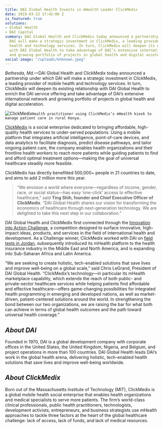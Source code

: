 ```yaml
---
title: DAI Global Health Invests in mHealth Leader ClickMedix
date: 2019-03-22 17:42:00 Z
is_featured: true
solutions:
- Global Health
- DAI Capital
summary: DAI Global Health and ClickMedix today announced a partnership under which
  DAI will make a strategic investment in ClickMedix, a leading provider of mobile
  health and technology services. In turn, ClickMedix will deepen its existing relationship
  with DAI Global Health to take advantage of DAI’s extensive international network
  and growing portfolio of projects in global health and digital acceleration.
social-image: "/uploads/Unknown.jpeg"
---
```


*Bethesda, Md.*—DAI Global Health and ClickMedix today announced a partnership under which DAI will make a strategic investment in ClickMedix, a leading provider of mobile health and technology services. In turn, ClickMedix will deepen its existing relationship with DAI Global Health to enrich the DAI service offering and take advantage of DAI’s extensive international network and growing portfolio of projects in global health and digital acceleration. 

![ClickMedix](/uploads/Unknown.jpeg)`Health practitioner using ClickMedix’s mHealth kiosk to manage patient care in rural Kenya.`

<!--more--> 

[ClickMedix](https://clickmedix.com/) is a social enterprise dedicated to bringing affordable, high-quality health services to under-served populations. Using a mobile platform that integrates artificial intelligence, point-of-care devices, and data analytics to facilitate diagnosis, predict disease pathways, and tailor ongoing patient care, the company enables health organizations and their frontline health workers to reach more patients while guiding patients to find and afford optimal treatment options—making the goal of universal healthcare steadily more feasible. 

ClickMedix has directly benefitted 500,000+ people in 21 countries to date, and aims to add 2 million more this year.

> “We envision a world where everyone—regardless of income, gender, race, or social status—has easy ‘one-click’ access to effective healthcare,” said **Ting Shih, founder and Chief Executive Officer of ClickMedix**. “DAI Global Health shares our vision for transforming the economics of healthcare through next-generation technology. We are delighted to take this next step in our collaboration.”

DAI Global Health and ClickMedix first connected through the [Innovation into Action Challenge](https://www.dai.com/news/innovation-action-challenge-winners-chosen), a competition designed to surface innovative, high-impact ideas, products, and services in the field of international health and development. As a Challenge winner, ClickMedix worked with DAI on [field tests in Jordan](https://www.dai.com/news/innovation-action-challenge-winners-begin-implement-their-solutions-field), subsequently introduced its mHealth platform to the health insurance industry in the Middle East and North America, and is expanding into Sub-Saharan Africa and Latin America.

“We are seeking to create holistic, tech-enabled solutions that save lives and improve well-being on a global scale,” said Chris LeGrand, President of DAI Global Health. “ClickMedix’s technology—in particular its mHealth marketplace capability, which extends the reach of both public- and private-sector healthcare services while helping patients find affordable and effective healthcare—offers game-changing possibilities for integrated health programming in emerging and developed nations, as well as market-driven, patient-centered solutions around the world. In strengthening the bond between our two organizations, we are raising the bar for what both can achieve in terms of global health outcomes and the path toward universal health coverage.”

<aside>
<h2><em>About DAI</em></h2>
<p>Founded in 1970, DAI is a global development company with corporate offices in the United States, the United Kingdom, Nigeria, and Belgium, and project operations in more than 100 countries. DAI Global Health leads DAI’s work in the global health arena, delivering holistic, tech-enabled health solutions that save lives and improve well-being worldwide.</p>

<h2><em>About ClickMedix</em></h2>
<p>Born out of the Massachusetts Institute of Technology (MIT), ClickMedix is a global mobile health social enterprise that enables health organizations and medical specialists to serve more patients. The firm’s world-class clinical professionals, public health practitioners, technologists, development activists, entrepreneurs, and business strategists use mHealth approaches to tackle three factors at the heart of the global healthcare challenge: lack of access, lack of funds, and lack of medical resources.</p></aside>
